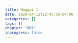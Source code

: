```yaml
---
title: Haggai 1
date: 2020-04-12T12:45:56-04:00
categories: []
tags: []
chapter: "001"
inprogress: false
---
```



